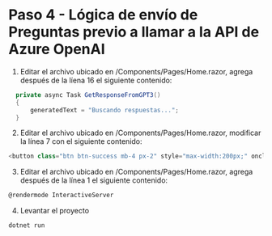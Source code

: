 # Paso 4 - Lógica de envío de Preguntas previo a llamar a la API de Azure OpenAI

1. Editar el archivo ubicado en /Components/Pages/Home.razor, agrega después de la líena 16 el siguiente contenido:

```csharp
  private async Task GetResponseFromGPT3()
  {
      generatedText = "Buscando respuestas...";
  }
```

2. Editar el archivo ubicado en /Components/Pages/Home.razor, modificar la línea 7 con el siguiente contenido:

```csharp
<button class="btn btn-success mb-4 px-2" style="max-width:200px;" onclick="@GetResponseFromGPT3">Buscar respuesta</button>
```

3. Editar el archivo ubicado en /Components/Pages/Home.razor, agrega después de la línea 1 el siguiente contenido:

```csharp
@rendermode InteractiveServer
```
4. Levantar el proyecto

```
dotnet run
```